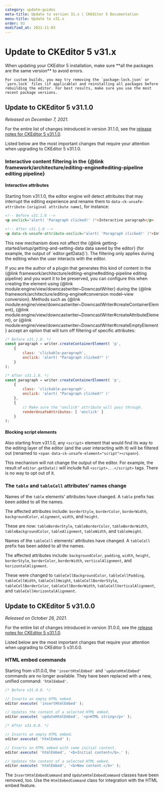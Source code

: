 ```yaml
---
category: update-guides
meta-title: Update to version 31.x | CKEditor 5 Documentation
menu-title: Update to v31.x
order: 93
modified_at: 2021-11-03
---
```


# Update to CKEditor&nbsp;5 v31.x

<info-box>
	When updating your CKEditor&nbsp;5 installation, make sure **all the packages are the same version** to avoid errors.

	For custom builds, you may try removing the `package-lock.json` or `yarn.lock` files (if applicable) and reinstalling all packages before rebuilding the editor. For best results, make sure you use the most recent package versions.
</info-box>

## Update to CKEditor&nbsp;5 v31.1.0

_Released on December 7, 2021._

For the entire list of changes introduced in version 31.1.0, see the [release notes for CKEditor&nbsp;5 v31.1.0](https://github.com/ckeditor/ckeditor5/releases/tag/v31.1.0).

Listed below are the most important changes that require your attention when upgrading to CKEditor&nbsp;5 v31.1.0.

### Interactive content filtering in the {@link framework/architecture/editing-engine#editing-pipeline editing pipeline}

#### Interactive attributes

Starting from v31.1.0, the editor engine will detect attributes that may interrupt the editing experience and rename them to `data-ck-unsafe-attribute-[original attribute name]`, for instance:

```html
<!-- Before v31.1.0 -->
<p onclick="alert( 'Paragraph clicked!' )">Interactive paragraph</p>

<!-- After v31.1.0 -->
<p data-ck-unsafe-attribute-onclick="alert( 'Paragraph clicked!' )">Interactive paragraph</p>
```

<info-box>
	This new mechanism does not affect the {@link getting-started/setup/getting-and-setting-data data saved by the editor} (for example, the output of `editor.getData()`). The filtering only applies during the editing when the user interacts with the editor.
</info-box>

If you are the author of a plugin that generates this kind of content in the {@link framework/architecture/editing-engine#editing-pipeline editing pipeline} and you want it to be preserved, you can configure this when creating the element using {@link module:engine/view/downcastwriter~DowncastWriter} during the {@link framework/architecture/editing-engine#conversion model–view conversion}. Methods such as {@link module:engine/view/downcastwriter~DowncastWriter#createContainerElement}, {@link module:engine/view/downcastwriter~DowncastWriter#createAttributeElement}, or {@link module:engine/view/downcastwriter~DowncastWriter#createEmptyElement} accept an option that will turn off filtering of specific attributes:

```js
/* Before v31.1.0. */
const paragraph = writer.createContainerElement( 'p',
	{
		class: 'clickable-paragraph',
		onclick: 'alert( "Paragraph clicked!" )'
	}
);

/* After v31.1.0. */
const paragraph = writer.createContainerElement( 'p',
	{
		class: 'clickable-paragraph',
		onclick: 'alert( "Paragraph clicked!" )'
	},
	{
		// Make sure the "onclick" attribute will pass through.
		renderUnsafeAttributes: [ 'onclick' ]
	}
);
```

#### Blocking script elements

Also starting from v31.1.0, any `<script>` element that would find its way to the editing layer of the editor (and the user interacting with it) will be filtered out (renamed to `<span data-ck-unsafe-element="script"></span>`).

This mechanism will not change the output of the editor. For example, the result of `editor.getData()` will include full `<script>...</script>` tags. There is no way to opt out of it.

### The `table` and `tableCell` attributes' names change

Names of the `table` elements' attributes have changed. A `table` prefix has been added to all the names.

The affected attributes include: `borderStyle`, `borderColor`, `borderWidth`, `backgroundColor`, `alignment`, `width`, and `height`.

These are now: `tableBorderStyle`, `tableBorderColor`, `tableBorderWidth`, `tableBackgroundColor`, `tableAlignment`, `tableWidth`, and `tableHeight`.

Names of the `tableCell` elements' attributes have changed. A `tableCell` prefix has been added to all the names.

The affected attributes include: `backgroundColor`, `padding`, `width`, `height`, `borderStyle`, `borderColor`, `borderWidth`, `verticalAlignment`, and `horizontalAlignment`.

These were changed to `tableCellBackgroundColor`, `tableCellPadding`, `tableCellWidth`, `tableCellHeight`, `tableCellBorderStyle`, `tableCellBorderColor`, `tableCellBorderWidth`, `tableCellVerticalAlignment`, and `tableCellHorizontalAlignment`.


## Update to CKEditor&nbsp;5 v31.0.0

_Released on October 26, 2021._

For the entire list of changes introduced in version 31.0.0, see the [release notes for CKEditor&nbsp;5 v31.1.0](https://github.com/ckeditor/ckeditor5/releases/tag/v31.1.0).

Listed below are the most important changes that require your attention when upgrading to CKEditor&nbsp;5 v31.0.0.

### HTML embed commands

Starting from v31.0.0, the `'insertHtmlEmbed'` and `'updateHtmlEmbed'` commands are no longer available. They have been replaced with a new, unified command: `'htmlEmbed'`.

```js
/* Before v31.0.0. */

// Inserts an empty HTML embed.
editor.execute( 'insertHtmlEmbed' );

// Updates the content of a selected HTML embed.
editor.execute( 'updateHtmlEmbed', '<p>HTML string</p>' );

/* After v31.0.0. */

// Inserts an empty HTML embed.
editor.execute( 'htmlEmbed' );

// Inserts an HTML embed with some initial content.
editor.execute( 'htmlEmbed', '<b>Initial content</b>.' );

// Updates the content of a selected HTML embed.
editor.execute( 'htmlEmbed', '<b>New content.</b>' );
```

The `InsertHtmlEmbedCommand` and `UpdateHtmlEmbedCommand` classes have been removed, too. Use the `HtmlEmbedCommand` class for integration with the HTML embed feature.
